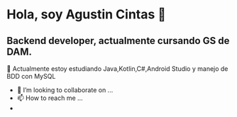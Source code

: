  # Hola, soy Agustin Cintas 👋 
 ## Backend developer, actualmente cursando GS de DAM.
 🌱 Actualmente estoy estudiando Java,Kotlin,C#,Android Studio y manejo de BDD con MySQL
- 💞️ I’m looking to collaborate on ...
- 📫 How to reach me ...
- 

<!---
acintas2/acintas2 is a ✨ special ✨ repository because its `README.md` (this file) appears on your GitHub profile.
You can click the Preview link to take a look at your changes.
--->
